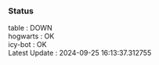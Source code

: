 ### Status


table : DOWN  
hogwarts : OK  
icy-bot : OK  
Latest Update : 2024-09-25 16:13:37.312755
